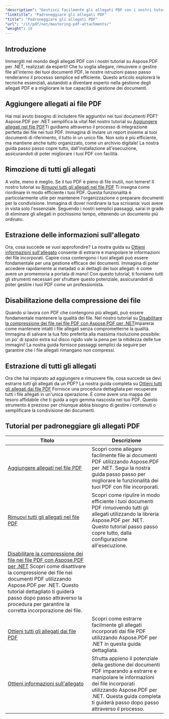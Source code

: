 ```yaml
---
"description": "Gestisci facilmente gli allegati PDF con i nostri tutorial completi su Aspose.PDF per .NET. Guida passo passo per una gestione efficace dei documenti PDF."
"linktitle": "Padroneggiare gli allegati PDF"
"title": "Padroneggiare gli allegati PDF"
"url": "/it/pdf/net/mastering-pdf-attachments/"
"weight": 18
---
```


## Introduzione

Immergiti nel mondo degli allegati PDF con i nostri tutorial su Aspose.PDF per .NET, realizzati da esperti! Che tu voglia allegare, rimuovere o gestire file all'interno dei tuoi documenti PDF, le nostre istruzioni passo passo renderanno il processo semplice ed efficiente. Questo articolo esplorerà le tecniche essenziali, aiutandoti a diventare esperto nella gestione degli allegati PDF e a migliorare le tue capacità di gestione dei documenti.

## Aggiungere allegati ai file PDF
Hai mai avuto bisogno di includere file aggiuntivi nei tuoi documenti PDF? Aspose.PDF per .NET semplifica la vita! Nel nostro tutorial su [Aggiungere allegati nel file PDF](./adding-attachment/)Ti guidiamo attraverso il processo di integrazione perfetta dei file nei tuoi PDF. Immagina di inviare un report insieme ai tuoi documenti di riferimento, il tutto in un unico file. Non solo è più efficiente, ma mantiene anche tutto organizzato, come un archivio digitale! La nostra guida passo passo copre tutto, dall'installazione all'esecuzione, assicurandoti di poter migliorare i tuoi PDF con facilità.

## Rimozione di tutti gli allegati
A volte, meno è meglio. Se il tuo PDF è pieno di file inutili, non temere! Il nostro tutorial su [Rimuovi tutti gli allegati nel file PDF](./remove-all-attachments/) Ti insegna come riordinare in modo efficiente i tuoi PDF. Questa funzionalità è particolarmente utile per mantenere l'organizzazione o preparare documenti per la condivisione. Immagina di dover riordinare la tua scrivania: vuoi avere in vista solo l'essenziale. Seguendo i nostri semplici passaggi, sarai in grado di eliminare gli allegati in pochissimo tempo, ottenendo un documento più ordinato.

## Estrazione delle informazioni sull'allegato
Ora, cosa succede se vuoi approfondire? La nostra guida su [Ottieni informazioni sull'allegato](./get-attachment-information/) consente di estrarre e manipolare le informazioni dei file incorporati. Capire cosa contengono i tuoi allegati può essere fondamentale per una gestione efficace dei documenti. Immagina di poter accedere rapidamente ai metadati o ai dettagli dei tuoi allegati: è come avere un promemoria a portata di mano! Con questo tutorial, ti forniamo tutti gli strumenti necessari per sfruttare questo potenziale, assicurandoti di poter gestire i tuoi PDF come un professionista.

## Disabilitazione della compressione dei file
Quando si lavora con PDF che contengono più allegati, può essere fondamentale mantenere la qualità dei file. Nel nostro tutorial su [Disabilitare la compressione dei file nei file PDF con Aspose.PDF per .NET](./disable-file-compression-in-pdf-files/)Imparerai come mantenere intatti i file allegati senza comprometterne la qualità. Immagina di salvare la tua foto preferita alla massima risoluzione possibile: un po' di spazio extra sul disco rigido vale la pena per la nitidezza delle tue immagini! La nostra guida fornisce passaggi semplici da seguire per garantire che i file allegati rimangano non compressi.

## Estrazione di tutti gli allegati
Ora che hai imparato ad aggiungere e rimuovere file, cosa succede se devi estrarre tutti gli allegati da un PDF? La nostra guida completa su [Ottieni tutti gli allegati dai file PDF](./get-all-the-attachments-from-pdf-files/) Fornisce una procedura dettagliata per recuperare tutti i file allegati in un'unica operazione. È come avere una mappa del tesoro affidabile che ti guida a ogni gemma nascosta nel tuo PDF. Questo strumento è prezioso per chiunque abbia bisogno di gestire i contenuti o semplificare la condivisione dei documenti.


## Tutorial per padroneggiare gli allegati PDF
| Titolo | Descrizione |
| --- | --- | 
| [Aggiungere allegati nel file PDF](./adding-attachment/) | Scopri come allegare facilmente file ai documenti PDF utilizzando Aspose.PDF per .NET. Segui la nostra guida passo passo per migliorare le funzionalità dei tuoi PDF con file incorporati. |  
| [Rimuovi tutti gli allegati nel file PDF](./remove-all-attachments/) | Scopri come ripulire in modo efficiente i tuoi documenti PDF rimuovendo tutti gli allegati utilizzando la libreria Aspose.PDF per .NET. Questo tutorial passo passo copre tutto, dalla configurazione all'esecuzione. |  
| [Disabilitare la compressione dei file nei file PDF con Aspose.PDF per .NET](./disable-file-compression-in-pdf-files/) Scopri come disattivare la compressione dei file nei documenti PDF utilizzando Aspose.PDF per .NET. Questo tutorial dettagliato ti guiderà passo dopo passo attraverso la procedura per garantire la corretta incorporazione dei file. |  
| [Ottieni tutti gli allegati dai file PDF](./get-all-the-attachments-from-pdf-files/) | Scopri come estrarre facilmente gli allegati incorporati dai file PDF utilizzando Aspose.PDF per .NET in questa guida dettagliata. |  
| [Ottieni informazioni sull'allegato](./get-attachment-information/) | Sfrutta appieno il potenziale della gestione dei documenti PDF imparando a estrarre e manipolare le informazioni dei file incorporati utilizzando Aspose.PDF per .NET. Questa guida completa ti guiderà passo dopo passo attraverso il processo. |